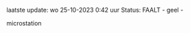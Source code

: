 laatste update: 
wo 25-10-2023  0:42   uur 
Status: FAALT - geel - 
<div class="service Y">microstation</div>